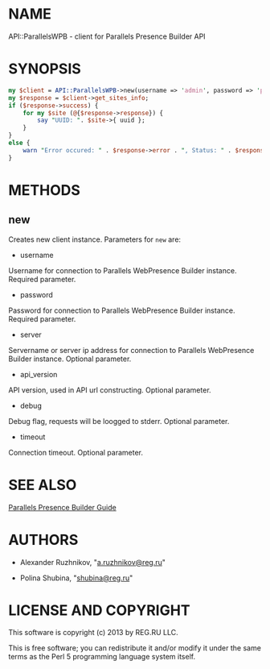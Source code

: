 # NAME

API::ParallelsWPB - client for Parallels Presence Builder API

# SYNOPSIS

```perl
my $client = API::ParallelsWPB->new(username => 'admin', password => 'passw0rd', server => 'builder.server.mysite.ru');
my $response = $client->get_sites_info;
if ($response->success) {
    for my $site (@{$response->response}) {
        say "UUID: ". $site->{ uuid };
    }
}
else {
    warn "Error occured: " . $response->error . ", Status: " . $response->status;
}
```
# METHODS

## new

Creates new client instance. Parameters for ```new``` are:

- username

Username for connection to Parallels WebPresence Builder instance. Required parameter.

- password

Password for connection to Parallels WebPresence Builder instance. Required parameter.

- server

Servername or server ip address for connection to Parallels WebPresence Builder instance. Optional parameter.

- api_version

API version, used in API url constructing. Optional parameter.

- debug

Debug flag, requests will be loogged to stderr. Optional parameter.

- timeout

Connection timeout. Optional parameter.

# SEE ALSO
   
[Parallels Presence Builder Guide](http://download1.parallels.com/WPB/Doc/11.5/en-US/online/presence-builder-standalone-installation-administration-guide)

# AUTHORS

- Alexander Ruzhnikov, "<a.ruzhnikov@reg.ru>"

- Polina Shubina, "<shubina@reg.ru>"

# LICENSE AND COPYRIGHT

This software is copyright (c) 2013 by REG.RU LLC.

This is free software; you can redistribute it and/or modify it under
the same terms as the Perl 5 programming language system itself.

